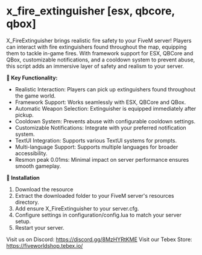 # x_fire_extinguisher [esx, qbcore, qbox]

X_FireExtinguisher brings realistic fire safety to your FiveM server! Players can interact with fire extinguishers found throughout the map, equipping them to tackle in-game fires. With framework support for ESX, QBCore and QBox, customizable notifications, and a cooldown system to prevent abuse, this script adds an immersive layer of safety and realism to your server.

**:memo: Key Functionality:**
- Realistic Interaction: Players can pick up extinguishers found throughout the game world.
- Framework Support: Works seamlessly with ESX, QBCore and QBox.
- Automatic Weapon Selection: Extinguisher is equipped immediately after pickup.
- Cooldown System: Prevents abuse with configurable cooldown settings.
- Customizable Notifications: Integrate with your preferred notification system.
- TextUI Integration: Supports various TextUI systems for prompts.
- Multi-language Support: Supports multiple languages for broader accessibility.
- Resmon peak 0.01ms: Minimal impact on server performance ensures smooth gameplay.


**:wrench: Installation**
1. Download the resource
2. Extract the downloaded folder to your FiveM server's resources directory.
3. Add ensure X_FireExtinguisher to your server.cfg.
4. Configure settings in configuration/config.lua to match your server setup.
5. Restart your server.


Visit us on Discord: https://discord.gg/8MzHYRtKME
Visit our Tebex Store: https://fiveworldshop.tebex.io/

